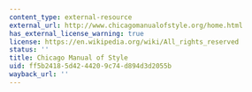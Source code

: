 ```yaml
---
content_type: external-resource
external_url: http://www.chicagomanualofstyle.org/home.html
has_external_license_warning: true
license: https://en.wikipedia.org/wiki/All_rights_reserved
status: ''
title: Chicago Manual of Style
uid: ff5b2418-5d42-4420-9c74-d894d3d2055b
wayback_url: ''
---
```

